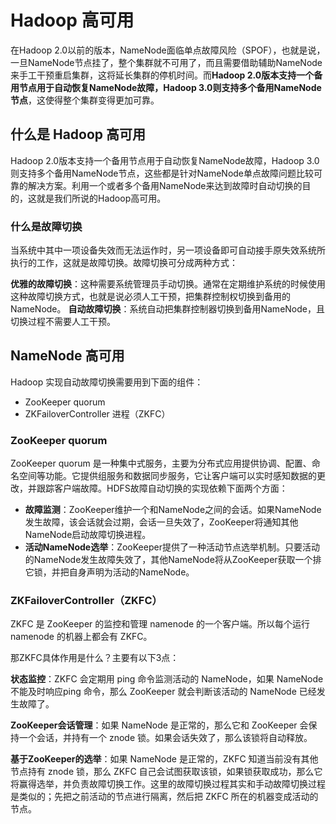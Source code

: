 # Hadoop 高可用

在Hadoop 2.0以前的版本，NameNode面临单点故障风险（SPOF），也就是说，一旦NameNode节点挂了，整个集群就不可用了，而且需要借助辅助NameNode来手工干预重启集群，这将延长集群的停机时间。而**Hadoop 2.0版本支持一个备用节点用于自动恢复NameNode故障，Hadoop 3.0则支持多个备用NameNode节点**，这使得整个集群变得更加可靠。

## 什么是 Hadoop 高可用

Hadoop 2.0版本支持一个备用节点用于自动恢复NameNode故障，Hadoop 3.0则支持多个备用NameNode节点，这些都是针对NameNode单点故障问题比较可靠的解决方案。利用一个或者多个备用NameNode来达到故障时自动切换的目的，这就是我们所说的Hadoop高可用。

### 什么是故障切换

当系统中其中一项设备失效而无法运作时，另一项设备即可自动接手原失效系统所执行的工作，这就是故障切换。故障切换可分成两种方式：

**优雅的故障切换**：这种需要系统管理员手动切换。通常在定期维护系统的时候使用这种故障切换方式，也就是说必须人工干预，把集群控制权切换到备用的NameNode。
**自动故障切换**：系统自动把集群控制器切换到备用NameNode，且切换过程不需要人工干预。

## NameNode 高可用

Hadoop 实现自动故障切换需要用到下面的组件：

- ZooKeeper quorum
- ZKFailoverController 进程（ZKFC）

### ZooKeeper quorum

ZooKeeper quorum 是一种集中式服务，主要为分布式应用提供协调、配置、命名空间等功能。它提供组服务和数据同步服务，它让客户端可以实时感知数据的更改，并跟踪客户端故障。HDFS故障自动切换的实现依赖下面两个方面：

- **故障监测**：ZooKeeper维护一个和NameNode之间的会话。如果NameNode发生故障，该会话就会过期，会话一旦失效了，ZooKeeper将通知其他NameNode启动故障切换进程。
- **活动NameNode选举**：ZooKeeper提供了一种活动节点选举机制。只要活动的NameNode发生故障失效了，其他NameNode将从ZooKeeper获取一个排它锁，并把自身声明为活动的NameNode。

### ZKFailoverController（ZKFC）

ZKFC 是 ZooKeeper 的监控和管理 namenode 的一个客户端。所以每个运行 namenode 的机器上都会有 ZKFC。

那ZKFC具体作用是什么？主要有以下3点：

**状态监控**：ZKFC 会定期用 ping 命令监测活动的 NameNode，如果 NameNode 不能及时响应ping 命令，那么 ZooKeeper 就会判断该活动的 NameNode 已经发生故障了。

**ZooKeeper会话管理**：如果 NameNode 是正常的，那么它和 ZooKeeper 会保持一个会话，并持有一个 znode 锁。如果会话失效了，那么该锁将自动释放。

**基于ZooKeeper的选举**：如果 NameNode 是正常的，ZKFC 知道当前没有其他节点持有 znode 锁，那么 ZKFC 自己会试图获取该锁，如果锁获取成功，那么它将赢得选举，并负责故障切换工作。这里的故障切换过程其实和手动故障切换过程是类似的；先把之前活动的节点进行隔离，然后把 ZKFC 所在的机器变成活动的节点。